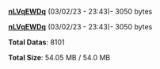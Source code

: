 [**nLVqEWDq**](/data/nLVqEWDq.txt) (03/02/23 - 23:43)- 3050 bytes

[**nLVqEWDq**](/data/nLVqEWDq.txt) (03/02/23 - 23:43)- 3050 bytes

**Total Datas**: 8101

**Total Size**: 54.05 MB / 54.0 MB